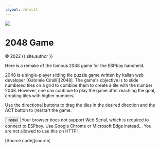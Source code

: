 ```yaml
---
layout: default
---
```


<div class="demo">
    <div class="espboy small">
        <img src="{{ 'assets/images/2048.png' | relative_url }}">
    </div>
</div>

<div class="overview">
    <h1>2048 Game</h1>
    <p class="credit">&copy; 2022 {{ site.author }}</p>
    <div class="description">
        <p>
            Here is a remake of the famous 2048 game for the ESPboy handheld.
        </p>
        <p markdown="1">
            2048 is a single-player sliding tile puzzle game written by Italian web developer [Gabriele Cirulli][2048]. The game's objective is to slide numbered tiles on a grid to combine them to create a tile with the number 2048. However, one can continue to play the game after reaching the goal, creating tiles with higher numbers.
        </p>
        <p markdown>
            Use the directional buttons to drag the tiles in the desired direction and the <span class="tag">ACT</span> button to (re)start the game.
        </p>
    </div>
    <div class="flasher">
        <esp-web-install-button
            id="upload"
            manifest="{{ 'bin/2048.json' | relative_url }}"
            hide-progress>
            <button id="button" slot="activate">Install</button>
            <span slot="unsupported">
                Your browser does not support Web Serial, which is required to connect to ESPboy. Use Google Chrome or Microsoft Edge instead...
            </span>
            <span slot="not-allowed">You are not allowed to use this on HTTP!</span>
        </esp-web-install-button>
        <div class="progress-bar">
            <span style="width:0%"></span>
        </div>
    </div>
    <div class="resources">
        <p class="iconify github" markdown="1">
            [Source code][source]
        </p>
    </div>
</div>

[2048]:   https://github.com/gabrielecirulli/2048
[espboy]: https://m1cr0lab-espboy.github.io/ESPboy
[source]: https://github.com/m1cr0lab-espboy/2048
